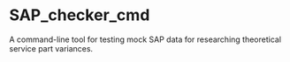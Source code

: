 # SAP_checker_cmd
A command-line tool for testing mock SAP data for researching theoretical service part variances.
